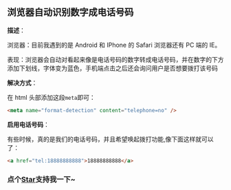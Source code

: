 ## 浏览器自动识别数字成电话号码

**描述**：

浏览器：目前我遇到的是 Android 和 IPhone 的 Safari 浏览器还有 PC 端的 IE。

表现：浏览器会自动对看起来像是电话号码的数字转成电话号码，并在数字的下方添加下划线，字体变为蓝色，手机端点击之后还会询问用户是否想要拨打该号码

**解决方式**：

在 html 头部添加这段`meta`即可：

```html
<meta name="format-detection" content="telephone=no" />
```

**启用电话号码**：

有些时候，真的是我们的电话号码，并且希望唤起拨打功能,像下面这样就可以了：

```html
<a href="tel:18888888888">18888888888</a>
```

<!-- 特殊字符串：用于修改/删除markdown的结尾提示语-->

### 点个[Star](https://github.com/OBKoro1/codeBlack)支持我一下~
